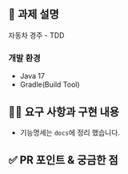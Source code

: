 ## 📌 과제 설명
자동차 경주 - TDD

### 개발 환경
- Java 17
- Gradle(Build Tool)

## 👩‍💻 요구 사항과 구현 내용

- 기능명세는 `docs`에 정리 했습니다.

## ✅ PR 포인트 & 궁금한 점
